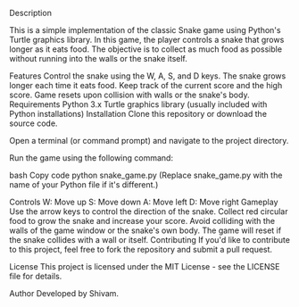 Description

This is a simple implementation of the classic Snake game using Python's Turtle graphics library. In this game, the player controls a snake that grows longer as it eats food. The objective is to collect as much food as possible without running into the walls or the snake itself.

Features
Control the snake using the W, A, S, and D keys.
The snake grows longer each time it eats food.
Keep track of the current score and the high score.
Game resets upon collision with walls or the snake's body.
Requirements
Python 3.x
Turtle graphics library (usually included with Python installations)
Installation
Clone this repository or download the source code.

Open a terminal (or command prompt) and navigate to the project directory.

Run the game using the following command:

bash
Copy code
python snake_game.py
(Replace snake_game.py with the name of your Python file if it's different.)

Controls
W: Move up
S: Move down
A: Move left
D: Move right
Gameplay
Use the arrow keys to control the direction of the snake.
Collect red circular food to grow the snake and increase your score.
Avoid colliding with the walls of the game window or the snake's own body.
The game will reset if the snake collides with a wall or itself.
Contributing
If you'd like to contribute to this project, feel free to fork the repository and submit a pull request.

License
This project is licensed under the MIT License - see the LICENSE file for details.

Author
Developed by Shivam.
